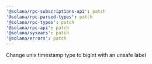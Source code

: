 ```yaml
---
'@solana/rpc-subscriptions-api': patch
'@solana/rpc-parsed-types': patch
'@solana/rpc-types': patch
'@solana/rpc-api': patch
'@solana/sysvars': patch
'@solana/errors': patch
---
```


Change unix timestamp type to bigint with an unsafe label
